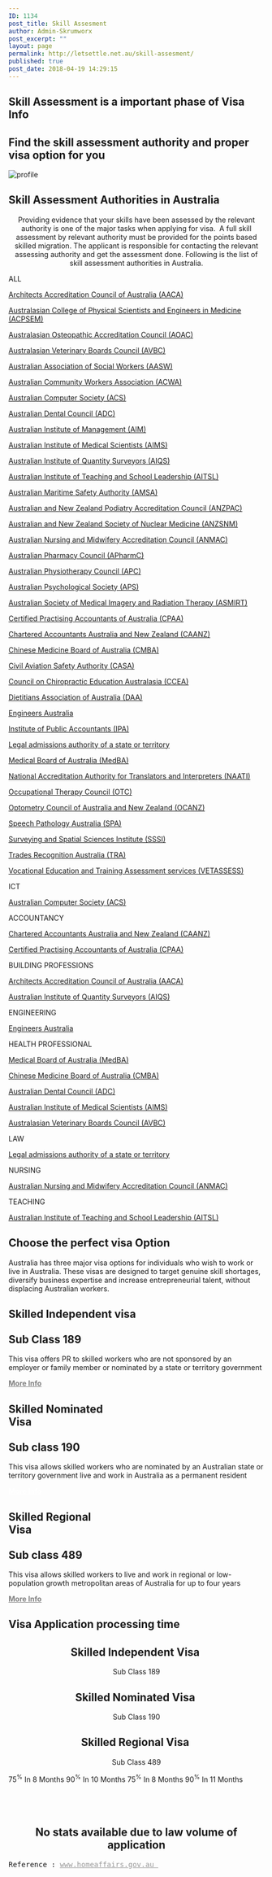 ```yaml
---
ID: 1134
post_title: Skill Assesment
author: Admin-Skrumworx
post_excerpt: ""
layout: page
permalink: http://letsettle.net.au/skill-assesment/
published: true
post_date: 2018-04-19 14:29:15
---
```

<h2>Skill Assessment is a important phase of Visa Info</h2>		
			<h2>Find the skill assessment authority and proper visa option for you </h2>		
										<img src="http://letsettle.net.au/wp-content/uploads/elementor/thumbs/profile-nntd013kqtzxhbp30d0e8yxeyjsmbnn11upwnnnci0.png" title="profile" alt="profile" />											
			<h2>Skill Assessment Authorities in Australia</h2>		
		<p style="text-align: center;">Providing evidence that your skills have been assessed by the relevant authority is one of the major tasks when applying for visa.  A full skill assessment by relevant authority must be provided for the points based skilled migration. The applicant is responsible for contacting the relevant assessing authority and get the assessment done. Following is the list of skill assessment authorities in Australia.</p>		
												ALL					
					<p><a href="https://www.aaca.org.au/" target="_blank" rel="noopener">Architects Accreditation Council of Australia (AACA)</a></p><p><a href="https://www.acpsem.org.au/" target="_blank" rel="noopener">Australasian College of Physical Scientists and Engineers in Medicine (ACPSEM)</a></p><p><a href="http://www.osteopathiccouncil.org.au/" target="_blank" rel="noopener">Australasian Osteopathic Accreditation Council (AOAC)</a></p><p><a href="https://avbc.asn.au/" target="_blank" rel="noopener">Australasian Veterinary Boards Council (AVBC)</a></p><p><a href="https://www.aasw.asn.au/">Australian Association of Social Workers (AASW)</a></p><p><a href="http://www.acwa.org.au/" target="_blank" rel="noopener">Australian Community Workers Association (ACWA)</a></p><p><a href="https://www.acs.org.au/" target="_blank" rel="noopener">Australian Computer Society (ACS)</a></p><p><a href="https://www.adc.org.au/" target="_blank" rel="noopener">Australian Dental Council (ADC)</a></p><p><a href="https://www.aim.com.au/" target="_blank" rel="noopener">Australian Institute of Management (AIM)</a></p><p><a href="https://www.aims.org.au/" target="_blank" rel="noopener">Australian Institute of Medical Scientists (AIMS)</a></p><p><a href="https://www.aiqs.com.au/" target="_blank" rel="noopener">Australian Institute of Quantity Surveyors (AIQS)</a></p><p><a href="https://www.aitsl.edu.au/" target="_blank" rel="noopener">Australian Institute of Teaching and School Leadership (AITSL)</a></p><p><a href="https://www.amsa.gov.au/" target="_blank" rel="noopener">Australian Maritime Safety Authority (AMSA)</a></p><p><a href="http://www.anzpac.org.au/" target="_blank" rel="noopener">Australian and New Zealand Podiatry Accreditation Council (ANZPAC)</a></p><p><a href="http://www.anzsnm.org.au" target="_blank" rel="noopener">Australian and New Zealand Society of Nuclear Medicine (ANZSNM)</a></p><p><a href="https://www.anmac.org.au/" target="_blank" rel="noopener">Australian Nursing and Midwifery Accreditation Council (ANMAC)</a></p><p><a href="https://www.pharmacycouncil.org.au/" target="_blank" rel="noopener">Australian Pharmacy Council (APharmC)</a></p><p><a href="https://physiocouncil.com.au/" target="_blank" rel="noopener">Australian Physiotherapy Council (APC)</a></p><p><a href="https://www.psychology.org.au/" target="_blank" rel="noopener">Australian Psychological Society (APS)</a></p><p><a href="http://www.asmirt.org/">Australian Society of Medical Imagery and Radiation Therapy (ASMIRT)</a></p><p><a href="https://www.cpaaustralia.com.au/" target="_blank" rel="noopener">Certified Practising Accountants of Australia (CPAA)</a></p><p><a href="https://www.charteredaccountantsanz.com/">Chartered Accountants Australia and New Zealand (CAANZ)</a></p><p><a href="http://www.chinesemedicineboard.gov.au/" target="_blank" rel="noopener">Chinese Medicine Board of Australia (CMBA)</a></p><p><a href="https://www.casa.gov.au/" target="_blank" rel="noopener">Civil Aviation Safety Authority (CASA)</a></p><p><a href="http://www.ccea.com.au/" target="_blank" rel="noopener">Council on Chiropractic Education Australasia (CCEA)</a></p><p><a href="https://daa.asn.au/" target="_blank" rel="noopener">Dietitians Association of Australia (DAA)</a></p><p><a href="https://www.engineersaustralia.org.au/" target="_blank" rel="noopener">Engineers Australia</a></p><p><a href="https://www.publicaccountants.org.au/" target="_blank" rel="noopener">Institute of Public Accountants (IPA)</a></p><p><a href="http://www.visabureau.com/australia/lawyers-barristers-solicitors.aspx" target="_blank" rel="noopener">Legal admissions authority of a state or territory</a></p><p><a href="http://www.medicalboard.gov.au/" target="_blank" rel="noopener">Medical Board of Australia (MedBA)</a></p><p><a href="https://www.naati.com.au/" target="_blank" rel="noopener">National Accreditation Authority for Translators and Interpreters (NAATI)</a></p><p><a href="http://otcouncil.com.au/" target="_blank" rel="noopener">Occupational Therapy Council (OTC)</a></p><p><a href="http://www.ocanz.org/" target="_blank" rel="noopener">Optometry Council of Australia and New Zealand (OCANZ)</a></p><p><a href="https://www.speechpathologyaustralia.org.au/" target="_blank" rel="noopener">Speech Pathology Australia (SPA)</a></p><p><a href="https://sssi.org.au/" target="_blank" rel="noopener">Surveying and Spatial Sciences Institute (SSSI)</a></p><p><a href="http://www.tradesrecognitionaustralia.gov.au/Pages/default.aspx" target="_blank" rel="noopener">Trades Recognition Australia (TRA)</a></p><p><a href="https://www.vetassess.com.au/">Vocational Education and Training Assessment services (VETASSESS)</a></p>
												ICT					
					<p><a href="https://www.acs.org.au/" target="_blank" rel="noopener">Australian Computer Society (ACS)</a></p>
												ACCOUNTANCY					
					<p><a href="https://www.charteredaccountantsanz.com/">Chartered Accountants Australia and New Zealand (CAANZ)</a></p><p><a href="https://www.cpaaustralia.com.au/" target="_blank" rel="noopener">Certified Practising Accountants of Australia (CPAA)</a></p>
												BUILDING PROFESSIONS					
					<p><a href="https://www.aaca.org.au/" target="_blank" rel="noopener">Architects Accreditation Council of Australia (AACA)</a></p><p><a href="https://www.aiqs.com.au/" target="_blank" rel="noopener">Australian Institute of Quantity Surveyors (AIQS)</a></p>
												ENGINEERING					
					<p><a href="https://www.engineersaustralia.org.au/" target="_blank" rel="noopener">Engineers Australia</a></p>
												HEALTH PROFESSIONAL					
					<p><a href="http://www.medicalboard.gov.au/" target="_blank" rel="noopener">Medical Board of Australia (MedBA)</a></p><p><a href="http://www.chinesemedicineboard.gov.au/" target="_blank" rel="noopener">Chinese Medicine Board of Australia (CMBA)</a></p><p><a href="https://www.adc.org.au/" target="_blank" rel="noopener">Australian Dental Council (ADC)</a></p><p><a href="https://www.aims.org.au/" target="_blank" rel="noopener">Australian Institute of Medical Scientists (AIMS)</a></p><p><a href="https://avbc.asn.au/" target="_blank" rel="noopener">Australasian Veterinary Boards Council (AVBC)</a></p>
												LAW					
					<p><a href="http://www.visabureau.com/australia/lawyers-barristers-solicitors.aspx" target="_blank" rel="noopener">Legal admissions authority of a state or territory</a></p>
												NURSING					
					<p><a href="https://www.anmac.org.au/" target="_blank" rel="noopener">Australian Nursing and Midwifery Accreditation Council (ANMAC)</a></p>
												TEACHING					
					<p><a href="https://www.aitsl.edu.au/" target="_blank" rel="noopener">Australian Institute of Teaching and School Leadership (AITSL)</a></p>
			<h2>Choose the perfect visa Option</h2>		
		<p>Australia has three major visa options for individuals who wish to work or live in Australia. These visas are designed to target genuine skill shortages, diversify business expertise and increase entrepreneurial talent, without displacing Australian workers.</p>		
			<h2><b>Skilled Independent visa</b><br><br>Sub Class 189</h2>		
		<p>This visa offers PR to skilled workers who are not sponsored by an employer or family member or nominated by a state or territory government</p><p><strong><a style="color: #808080; text-decoration: underline;" href="https://www.homeaffairs.gov.au/trav/visa-1/189-" target="_blank" rel="noopener">More Info</a></strong></p>		
			<h2><b>Skilled Nominated </b><br><b>Visa</b><br><br>Sub class 190</h2>		
		<p>This visa allows skilled workers who are nominated by an Australian state or territory government live and work in Australia as a permanent resident </p><p><strong><a style="color: #ffffff; text-decoration: underline;" href="https://www.homeaffairs.gov.au/trav/visa-1/190-" target="_blank" rel="noopener">More Info</a></strong></p>		
			<h2><b>Skilled Regional<br> Visa</b><br><br>Sub class 489</h2>		
		<p>This visa allows skilled workers to live and work in regional or low-population growth metropolitan areas of Australia for up to four years</p><p><strong><a style="color: #808080; text-decoration: underline;" href="https://www.homeaffairs.gov.au/trav/visa-1/489-" target="_blank" rel="noopener">More Info</a></strong></p>		
			<h2>Visa Application processing time</h2>		
		<h2 style="text-align: center;">Skilled Independent Visa </h2><p style="text-align: center;">Sub Class 189</p><h2 style="text-align: center;">Skilled Nominated Visa </h2><p style="text-align: center;">Sub Class 190</p><h2 style="text-align: center;">Skilled Regional Visa </h2><p style="text-align: center;">Sub Class 489</p>		
                        75<sup>%</sup>
                    In 8 Months
                        90<sup>%</sup>
                    In 10 Months
                        75<sup>%</sup>
                    In 8 Months
                        90<sup>%</sup>
                    In 11 Months
		<h2> </h2><h2 style="text-align: center;">No stats available due to law volume of application</h2><pre>Reference : <a style="color: #999999;" href="http://www.homeaffairs.gov.au" target="_blank" rel="noopener">www.homeaffairs.gov.au </a></pre>